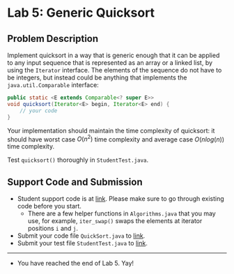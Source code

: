 # Lab 5: Generic Quicksort

## Problem Description

Implement quicksort in a way that is generic enough that it can be
applied to any input sequence that is represented as an array or a
linked list, by using the `Iterator` interface.
The elements of the sequence do not have to be integers,
but instead could be anything that implements the
`java.util.Comparable` interface:

```java
public static <E extends Comparable<? super E>>
void quicksort(Iterator<E> begin, Iterator<E> end) {
    // your code
}
```

Your implementation should maintain the time complexity of quicksort:
it should have worst case $O(n^2)$ time complexity and average case
$O(nlog(n))$ time complexity.

Test `quicksort()` thoroughly in `StudentTest.java`.

## Support Code and Submission

+ Student support code is at [link](https://github.com/IUDataStructuresCourse/quick-sort-student-support-code).
  Please make sure to go through existing code before you start.
  * There are a few helper functions in `Algorithms.java` that you may use,
    for example, `iter_swap()` swaps the elements at iterator positions `i` and `j`.
+ Submit your code file `QuickSort.java` to
  [link](https://autograder.luddy.indiana.edu/web/project/906).
+ Submit your test file `StudentTest.java` to
  [link](https://autograder.luddy.indiana.edu/web/project/938).

-----------------

* You have reached the end of Lab 5. Yay!
